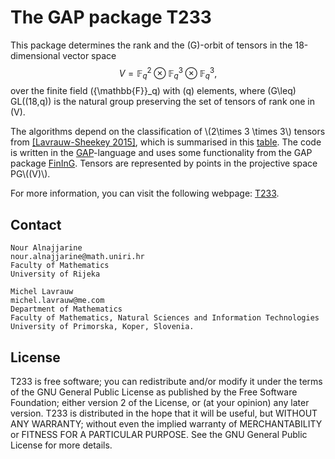 # The GAP package T233

This package determines the rank
and the \(G\)-orbit of tensors in the 18-dimensional
vector space 
$$V=\mathbb{F}_q^2\otimes\mathbb{F}_q^3\otimes\mathbb{F}_q^3,$$
over the finite field \({\mathbb{F}}_q\) with \(q\) elements,
where \(G\leq\) GL\((18,q)\) is the natural group
preserving the set of tensors of rank one in \(V\).

<p>The algorithms depend on the classification of \(2\times 3 \times
3\) tensors from <a href="https://www.sciencedirect.com/science/article/pii/S0024379515001494">[Lavrauw-Sheekey 2015]</a>, which is summarised in this
<a href="https://osebje.famnit.upr.si/~michel.lavrauw/T233/table1.html">table</a>. The code is written in the <a
href="http://www.gap-system.org">GAP</a>-language and uses some
functionality from the GAP package <a
href="https://www.gap-system.org/Packages/fining.html#:~:text=FinInG%20is%20a%20package%20for,flat%20lands%20of%20generalised%20polygons">FinInG</a>. Tensors are represented by points in the projective space PG\((V)\).

For more information, you can visit the following webpage: <a href="https://osebje.famnit.upr.si/~michel.lavrauw/T233/T233_paper.html">T233</a>.
## Contact
    
    Nour Alnajjarine 
    nour.alnajjarine@math.uniri.hr
    Faculty of Mathematics
    University of Rijeka
    
    Michel Lavrauw
    michel.lavrauw@me.com
    Department of Mathematics
    Faculty of Mathematics, Natural Sciences and Information Technologies
    University of Primorska, Koper, Slovenia.

    
    

## License

T233 is free software; you can redistribute and/or modify
it under the terms of the GNU General Public License as published by
the Free Software Foundation; either version 2 of the License, or (at
your opinion) any later version.
T233 is distributed in the hope that it will be useful, 
but WITHOUT ANY WARRANTY; without even the implied warranty of 
MERCHANTABILITY or FITNESS FOR A PARTICULAR PURPOSE. See the GNU
General Public License for more details.
